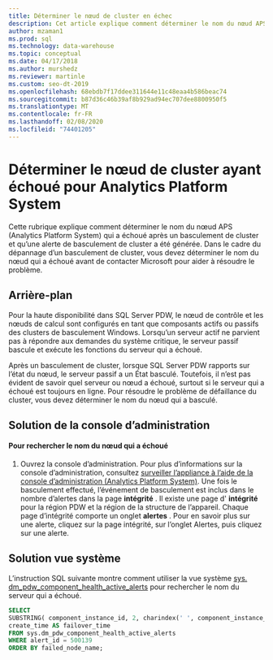 ```yaml
---
title: Déterminer le nœud de cluster en échec
description: Cet article explique comment déterminer le nom du nœud APS (Analytics Platform System) qui a échoué après un basculement de cluster et qu’une alerte de basculement de cluster a été générée. Dans le cadre du dépannage d’un basculement de cluster, vous devez déterminer le nom du nœud qui a échoué avant de contacter Microsoft pour aider à résoudre le problème.
author: mzaman1
ms.prod: sql
ms.technology: data-warehouse
ms.topic: conceptual
ms.date: 04/17/2018
ms.author: murshedz
ms.reviewer: martinle
ms.custom: seo-dt-2019
ms.openlocfilehash: 68ebdb7f17ddee311644e11c48eaa4b586beac74
ms.sourcegitcommit: b87d36c46b39af8b929ad94ec707dee8800950f5
ms.translationtype: MT
ms.contentlocale: fr-FR
ms.lasthandoff: 02/08/2020
ms.locfileid: "74401205"
---
```

# <a name="determine-which-cluster-node-failed-for-analytics-platform-system"></a>Déterminer le nœud de cluster ayant échoué pour Analytics Platform System
Cette rubrique explique comment déterminer le nom du nœud APS (Analytics Platform System) qui a échoué après un basculement de cluster et qu’une alerte de basculement de cluster a été générée. Dans le cadre du dépannage d’un basculement de cluster, vous devez déterminer le nom du nœud qui a échoué avant de contacter Microsoft pour aider à résoudre le problème.  
  
## <a name="Background"></a>Arrière-plan  
Pour la haute disponibilité dans SQL Server PDW, le nœud de contrôle et les nœuds de calcul sont configurés en tant que composants actifs ou passifs des clusters de basculement Windows. Lorsqu’un serveur actif ne parvient pas à répondre aux demandes du système critique, le serveur passif bascule et exécute les fonctions du serveur qui a échoué.  
  
Après un basculement de cluster, lorsque SQL Server PDW rapports sur l’état du nœud, le serveur passif a un État basculé. Toutefois, il n’est pas évident de savoir quel serveur ou nœud a échoué, surtout si le serveur qui a échoué est toujours en ligne. Pour résoudre le problème de défaillance du cluster, vous devez déterminer le nom du nœud qui a basculé.  
  
## <a name="AdminConsoleSolution"></a>Solution de la console d’administration  
  
#### <a name="to-find-the-name-of-the-node-that-failed"></a>Pour rechercher le nom du nœud qui a échoué  
  
1.  Ouvrez la console d’administration. Pour plus d’informations sur la console d’administration, consultez [surveiller l’appliance à l’aide de la console d’administration &#40;Analytics Platform System&#41;](monitor-the-appliance-by-using-the-admin-console.md). Une fois le basculement effectué, l’événement de basculement est inclus dans le nombre d’alertes dans la page **intégrité** . Il existe une page d' **intégrité** pour la région PDW et la région de la structure de l’appareil. Chaque page d’intégrité comporte un onglet **alertes** . Pour en savoir plus sur une alerte, cliquez sur la page intégrité, sur l’onglet Alertes, puis cliquez sur une alerte.  
  
## <a name="SystemView"></a>Solution vue système  
L’instruction SQL suivante montre comment utiliser la vue système [sys. dm_pdw_component_health_active_alerts](../relational-databases/system-dynamic-management-views/sys-dm-pdw-component-health-active-alerts-transact-sql.md) pour rechercher le nom du serveur qui a échoué.  
  
```sql  
SELECT  
SUBSTRING( component_instance_id, 2, charindex(' ', component_instance_id, 1)-2) AS failed_node_name,  
create_time AS failover_time  
FROM sys.dm_pdw_component_health_active_alerts  
WHERE alert_id = 500139  
ORDER BY failed_node_name;  
```  
  
